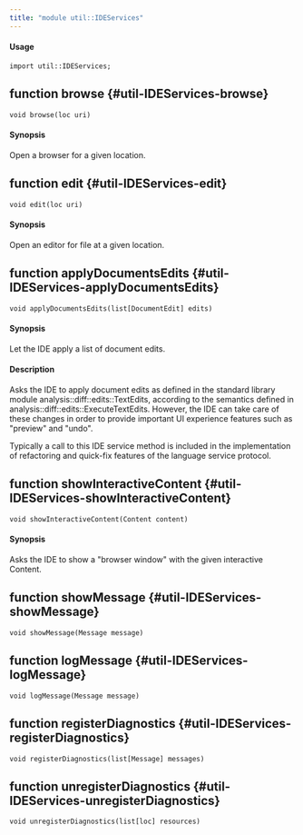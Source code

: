 ```yaml
---
title: "module util::IDEServices"
---
```


#### Usage

`import util::IDEServices;`


## function browse {#util-IDEServices-browse}

```rascal
void browse(loc uri)

```


#### Synopsis

Open a browser for a given location.

## function edit {#util-IDEServices-edit}

```rascal
void edit(loc uri)

```


#### Synopsis

Open an editor for file at a given location.

## function applyDocumentsEdits {#util-IDEServices-applyDocumentsEdits}

```rascal
void applyDocumentsEdits(list[DocumentEdit] edits)

```


#### Synopsis

Let the IDE apply a list of document edits.

#### Description

Asks the IDE to apply document edits as defined in the standard library module
analysis::diff::edits::TextEdits, according to the semantics defined in
analysis::diff::edits::ExecuteTextEdits. However, the IDE can take care of these
changes in order to provide important UI experience features such as "preview"
and "undo". 

Typically a call to this IDE service method is included in the implementation
of refactoring and quick-fix features of the language service protocol.

## function showInteractiveContent {#util-IDEServices-showInteractiveContent}

```rascal
void showInteractiveContent(Content content)

```


#### Synopsis

Asks the IDE to show a "browser window" with the given interactive Content.

## function showMessage {#util-IDEServices-showMessage}

```rascal
void showMessage(Message message)

```

## function logMessage {#util-IDEServices-logMessage}

```rascal
void logMessage(Message message)

```

## function registerDiagnostics {#util-IDEServices-registerDiagnostics}

```rascal
void registerDiagnostics(list[Message] messages)

```

## function unregisterDiagnostics {#util-IDEServices-unregisterDiagnostics}

```rascal
void unregisterDiagnostics(list[loc] resources)

```

